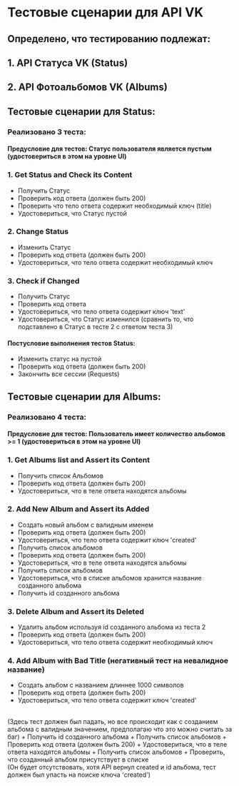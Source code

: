 #  Тестовые сценарии для API VK 

## Определено, что тестированию подлежат:
## 1. API Статуса VK (Status)
## 2. API Фотоальбомов VK (Albums)

## Тестовые сценарии для Status:

### Реализовано 3 теста:
#### Предусловие для тестов: Статус пользователя является пустым (удостовериться в этом на уровне UI)
### 1. Get Status and Check its Content
+ Получить Статус
+ Проверить код ответа (должен быть 200)
+ Проверить что тело ответа содержит необходимый ключ (title)
+ Удостовериться, что Статус пустой
### 2. Change Status 
+ Изменить Статус
+ Проверить код ответа (должен быть 200)
+ Удостовериться, что тело ответа содержит необходимый ключ
### 3. Check if Changed
+ Получить Статус
+ Проверить код ответа 
+ Удостовериться, что тело ответа содержит ключ 'text'
+ Удостовериться, что Статус изменился (сравнить то, что подставлено в Статус в тесте 2 с ответом теста 3)
#### Постусловие выполнения  тестов Status: 
+ Изменить статус на пустой
+ Проверить код ответа (должен быть 200)
+ Закончить все сессии (Requests)



## Тестовые сценарии для Albums:

### Реализовано 4 теста:
#### Предусловие для тестов: Пользователь имеет количество альбомов >= 1 (удостовериться в этом на уровне UI)
### 1. Get Albums list and Assert its Content
+ Получить список Альбомов
+ Проверить код ответа (должен быть 200)
+ Удостовериться, что в теле ответа находятся альбомы
### 2. Add New Album and Assert its Added
+ Создать новый альбом c валидным именем
+ Проверить код ответа (должен быть 200)
+ Удостовериться, что тело ответа содержит ключ 'created'
+ Получить список альбомов 
+ Проверить код ответа (должен быть 200)
+ Удостовериться, что в теле ответа находятся альбомы
+ Получить список альбомов
+ Удостовериться, что в списке альбомов хранится название созданного альбома
+ Получить id созданного альбома
### 3. Delete Album and Assert its Deleted
+ Удалить альбом используя id созданного альбома из теста 2
+ Проверить код ответа (должен быть 200)
+ Удостовериться, что тело ответа содержит необходимый ключ
### 4. Add Album with Bad Title (негативный тест на невалидное название)
+ Создать альбом с названием длиннее 1000 символов
+ Проверить код ответа (должен быть 200)
+ Удостовериться, что тело ответа содержит ключ 'created'
</br>
(Здесь тест должен был падать, но все происходит как с созданием альбома с валидным значением,
предполагаю что это можно считать за баг)
+ Получить id созданного альбома 
+ Получить список альбомов
+ Проверить код ответа (должен быть 200)
+ Удостовериться, что в теле ответа находятся альбомы
+ Получить список альбомов
+ Проверить, что созданный альбом присутствует в списке
</br>
(Он будет отсутствовать, хотя API вернул created и id альбома, тест должен был упасть на поиске ключа 'created')